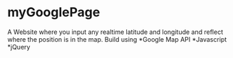 # myGooglePage
A Website where you input any realtime latitude and longitude and reflect where the position is in the map.
Build using
*Google Map API
*Javascript
*jQuery
